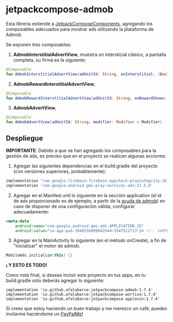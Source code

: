 # jetpackcompose-admob

Esta librería extiende a [JetpackComposeComponents](https://github.com/afalabarce/jetpackcompose), agregando los composables adecuados para mostrar
ads utilizando la plataforma de Admob.

Se exponen tres composables:

1. **AdmobInterstitialAdvertView**, muestra un intersticial clásico, a pantalla completa, su firma es la siguiente:

```kotlin
@Composable
fun AdmobInterstitialAdvertView(adUnitId: String, onInterstitial: (Boolean) -> Unit = {})
```

2. **AdmobRewardInterstitialAdvertView**,

```kotlin
@Composable
fun AdmobRewardInterstitialAdvertView(adUnitId: String, onRewardShown: () -> Unit, onReward: (Boolean) -> Unit = {})
```

3. **AdmobAdvertView**,

```kotlin
@Composable
fun AdmobAdvertView(adUnitId: String, modifier: Modifier = Modifier)
```

## Despliegue

**IMPORTANTE**: Debido a que se han agregado los composables para la gestión de ads, es preciso
que en el proyecto se realicen algunas acciones:
1. Agregar las siguientes dependencias en el build.gradle del proyecto (con versiones superiores, probablemente):

```groovy
implementation "com.google.firebase:firebase-appcheck-playintegrity:16.1.1"
implementation 'com.google.android.gms:play-services-ads:21.5.0'
```

2. Agregar en el Manifest.xml lo siguiente en la sección application (el id de ads proporcionado es de
   ejemplo, a partir de la [ayuda de admob](https://developers.google.com/admob/android/quick-start?hl=es#import_the_mobile_ads_sdk))
   en caso de disponer de una configuración válida, configurar adecuadamente:

```xml
<meta-data
    android:name="com.google.android.gms.ads.APPLICATION_ID"
    android:value="ca-app-pub-3940256099942544~3347511713"/> <!-- SAMPLE -->
```

3. Agregar en la MainActivity lo siguiente (en el método onCreate), a fin de "inicializar" el motor de admob.

```kotlin
MobileAds.initialize(this) {}
```

**¡ Y ESTO ES TODO!**

Como nota final, si deseas incluir este proyecto en tus apps, en tu build.gradle sólo deberás agregar lo siguiente:

```
implementation 'io.github.afalabarce:jetpackcompose-admob:1.7.4'
implementation 'io.github.afalabarce:jetpackcompose-wortise:1.7.4'
implementation 'io.github.afalabarce:jetpackcompose-applovin:1.7.4'
```

Si crees que estoy haciendo un buen trabajo y me merezco un café, puedes invitarme haciéndome un [PayPalMe!](https://www.paypal.com/paypalme/afalabarce)


